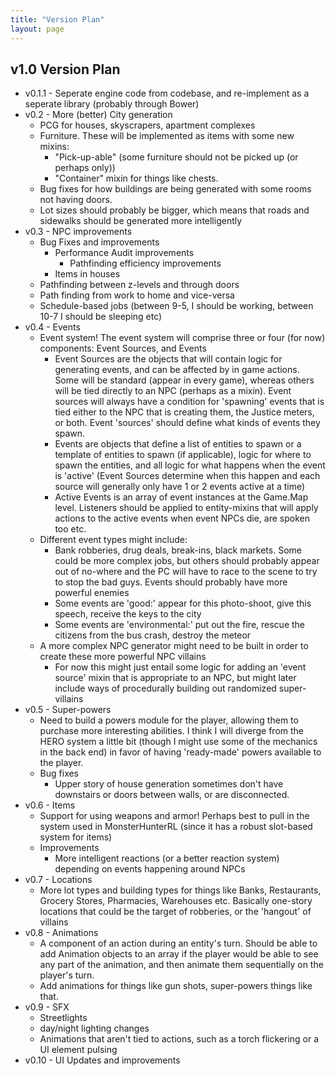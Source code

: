 ```yaml
---
title: "Version Plan"
layout: page
---
```


## v1.0 Version Plan

* v0.1.1 - Seperate engine code from codebase, and re-implement as a seperate library (probably through Bower)
* v0.2 - More (better) City generation
  * PCG for houses, skyscrapers, apartment complexes
  * Furniture. These will be implemented as items with some new mixins:
  	* "Pick-up-able" (some furniture should not be picked up (or perhaps only))
  	* "Container" mixin for things like chests.
  * Bug fixes for how buildings are being generated with some rooms not having doors.
  * Lot sizes should probably be bigger, which means that roads and sidewalks should be generated more intelligently
* v0.3 - NPC improvements
  * Bug Fixes and improvements
    * Performance Audit improvements
      * Pathfinding efficiency improvements
    * Items in houses
  * Pathfinding between z-levels and through doors
  * Path finding from work to home and vice-versa
  * Schedule-based jobs (between 9-5, I should be working, between 10-7 I should be sleeping etc)
* v0.4 - Events
  * Event system! The event system will comprise three or four (for now) components: Event Sources, and Events
    * Event Sources are the objects that will contain logic for generating events, and can be affected by in game actions. Some will be standard (appear in every game), whereas others will be tied directly to an NPC (perhaps as a mixin). Event sources will always have a condition for 'spawning' events that is tied either to the NPC that is creating them, the Justice meters, or both. Event 'sources' should define what kinds of events they spawn. 
    * Events are objects that define a list of entities to spawn or a template of entities to spawn (if applicable), logic for where to spawn the entities, and all logic for what happens when the event is 'active' (Event Sources determine when this happen and each source will generally only have 1 or 2 events active at a time)
    * Active Events is an array of event instances at the Game.Map level. Listeners should be applied to entity-mixins that will apply actions to the active events when event NPCs die, are spoken too etc.
  * Different event types might include:
    * Bank robberies, drug deals, break-ins, black markets. Some could be more complex jobs, but others should probably appear out of no-where and the PC will have to race to the scene to try to stop the bad guys. Events should probably have more powerful enemies
    * Some events are 'good:' appear for this photo-shoot, give this speech, receive the keys to the city
    * Some events are 'environmental:' put out the fire, rescue the citizens from the bus crash, destroy the meteor
  * A more complex NPC generator might need to be built in order to create these more powerful NPC villains
    * For now this might just entail some logic for adding an 'event source' mixin that is appropriate to an NPC, but might later include ways of procedurally building out randomized super-villains
* v0.5 - Super-powers
  * Need to build a powers module for the player, allowing them to purchase more interesting abilities. I think I will diverge from the HERO system a little bit (though I might use some of the mechanics in the back end) in favor of having 'ready-made' powers available to the player.
  * Bug fixes
    * Upper story of house generation sometimes don't have downstairs or doors between walls, or are disconnected.
* v0.6 - Items
  * Support for using weapons and armor! Perhaps best to pull in the system used in MonsterHunterRL (since it has a robust slot-based system for items)
  * Improvements
    * More intelligent reactions (or a better reaction system) depending on events happening around NPCs
* v0.7 - Locations
  * More lot types and building types for things like Banks, Restaurants, Grocery Stores, Pharmacies, Warehouses etc. Basically one-story locations that could be the target of robberies, or the 'hangout' of villains
* v0.8 - Animations
  * A component of an action during an entity's turn. Should be able to add Animation objects to an array if the player would be able to see any part of the animation, and then animate them sequentially on the player's turn.
  * Add animations for things like gun shots, super-powers things like that.
* v0.9 - SFX
  * Streetlights
  * day/night lighting changes
  * Animations that aren't tied to actions, such as a torch flickering or a UI element pulsing
* v0.10 - UI Updates and improvements